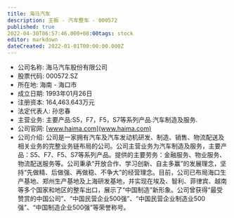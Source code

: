 ```yaml
---
title: 海马汽车
description: 主板 - 汽车整车 - 000572
published: true
2022-04-30T06:57:46.000+08:00tags: stock
editor: markdown
dateCreated: 2022-01-01T00:00:00.000Z
---
```


- 公司名称: 海马汽车股份有限公司
- 股票代码: 000572.SZ
- 所在地: 海南 - 海口市
- 成立日期: 1993年01月26日
- 注册资本: 164,463.643万元
- 法定代表人: 孙忠春
- 主营业务: 主要产品:S5，F7，F5，S7等系列产品.汽车制造及服务.
- 公司官网: [www.haima.com](www.haima.com)
- 公司介绍: 公司是一家拥有汽车及汽车发动机研发、制造、销售、物流配送及相关业务的完整业务链布局的公司。公司主营业务为汽车制造及服务，主要产品：S5、F7、F5、S7等系列产品。提供的主要劳务：金融服务、物业服务、物流配送服务等。公司秉承“开放合作、学习创新、自主多赢”的发展理念，坚持“先做精、后做强、再做稳、不争大”的经营理念。目前，公司已布局海口生产基地、郑州生产基地及上海研发基地，并实现在埃及、智利、菲律宾、越南等多个国家和地区的整车出口，展示了“中国制造”新形象。公司曾获得“最受赞赏的中国公司”、“中国民营企业500强”、“中国民营企业制造业500强”、“中国制造企业500强”等荣誉称号。


